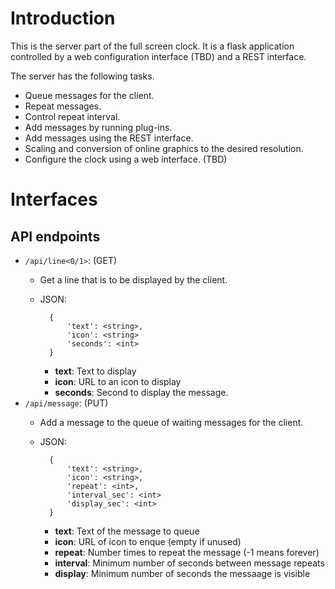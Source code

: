 # Introduction

This is the server part of the full screen clock. It is a flask application
controlled by a web configuration interface (TBD) and a REST interface.

The server has the following tasks.

 * Queue messages for the client.
 * Repeat messages.
 * Control repeat interval.
 * Add messages by running plug-ins.
 * Add messages using the REST interface.
 * Scaling and conversion of online graphics to the desired resolution.
 * Configure the clock using a web interface. (TBD)

# Interfaces

## API endpoints

 * `/api/line<0/1>`: (GET)
    * Get a line that is to be displayed by the client.
    * JSON:

            {
                'text': <string>,
                'icon': <string>
                'seconds': <int>
            }

        * **text**: Text to display
        * **icon**: URL to an icon to display
        * **seconds**: Second to display the message.
 * `/api/message`: (PUT)
    * Add a message to the queue of waiting messages for the client.
    * JSON:

            {
                'text': <string>,
                'icon': <string>,
                'repeat': <int>,
                'interval_sec': <int>
                'display_sec': <int>
            }

        * **text**: Text of the message to queue
        * **icon**: URL of icon to enque (empty if unused)
        * **repeat**: Number times to repeat the message (-1 means forever)
        * **interval**: Minimum number of seconds between message repeats
        * **display**: Minimum number of seconds the messaage is visible
